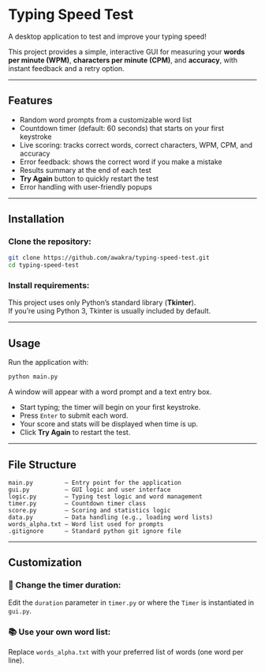 # Typing Speed Test

A desktop application to test and improve your typing speed!

This project provides a simple, interactive GUI for measuring your **words per minute (WPM)**, **characters per minute (CPM)**, and **accuracy**, with instant feedback and a retry option.

---

## Features

-  Random word prompts from a customizable word list
-  Countdown timer (default: 60 seconds) that starts on your first keystroke
-  Live scoring: tracks correct words, correct characters, WPM, CPM, and accuracy
-  Error feedback: shows the correct word if you make a mistake
-  Results summary at the end of each test
-  **Try Again** button to quickly restart the test
- Error handling with user-friendly popups

---

## Installation

### Clone the repository:

```bash
git clone https://github.com/awakra/typing-speed-test.git
cd typing-speed-test
```

### Install requirements:

This project uses only Python’s standard library (**Tkinter**).  
If you’re using Python 3, Tkinter is usually included by default.

---

## Usage

Run the application with:

```bash
python main.py
```

A window will appear with a word prompt and a text entry box.

- Start typing; the timer will begin on your first keystroke.
- Press `Enter` to submit each word.
- Your score and stats will be displayed when time is up.
- Click **Try Again** to restart the test.

---

## File Structure

```
main.py         – Entry point for the application
gui.py          – GUI logic and user interface
logic.py        – Typing test logic and word management
timer.py        – Countdown timer class
score.py        – Scoring and statistics logic
data.py         – Data handling (e.g., loading word lists)
words_alpha.txt – Word list used for prompts
.gitignore      – Standard python git ignore file
```

---

## Customization

### 🔧 Change the timer duration:

Edit the `duration` parameter in `timer.py` or where the `Timer` is instantiated in `gui.py`.

### 📚 Use your own word list:

Replace `words_alpha.txt` with your preferred list of words (one word per line).

